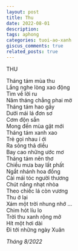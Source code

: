 ```yaml
---
layout: post
title: Thu
date: 2022-08-01
description:
tags: aphong
categories: tuoi-ao-xanh
giscus_comments: true
related_posts: true
---
```


THU  

Tháng tám mùa thu  
Lắng nghe lòng xao động  
Tìm về lời ru  
Năm tháng chẳng phai mờ  
Tháng tám hao gầy  
Dưới mái lá đơn sơ  
Cơm độn sắn  
Mong đến mùa gặt mới  
Tháng tám xanh xao  
Trẻ gọi nhau í ới  
Ra sông thả diều  
Bay cao những ước mơ  
Tháng tám nên thơ  
Chiều mưa bay lất phất  
Ngắt nhánh hoa đồng  
Cài mái tóc người thương  
Chút nắng nhạt nhòa  
Theo chiếc lá còn vương  
Thu ở lại  
Xám một trời nhung nhớ ...  
Chim hót líu lo  
Trời thu xanh rộng mở  
Hít một hơi dài  
Đi tới những ngày Xuân  

*Tháng 8/2022*
